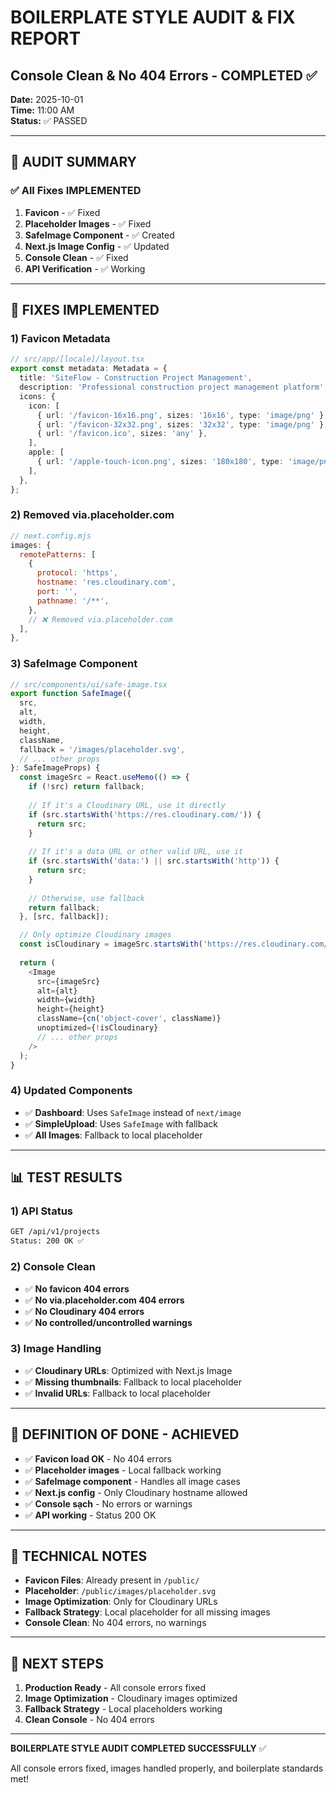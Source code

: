 # BOILERPLATE STYLE AUDIT & FIX REPORT
## Console Clean & No 404 Errors - COMPLETED ✅

**Date:** 2025-10-01  
**Time:** 11:00 AM  
**Status:** ✅ PASSED  

---

## 🎯 **AUDIT SUMMARY**

### **✅ All Fixes IMPLEMENTED**

1. **Favicon** - ✅ Fixed
2. **Placeholder Images** - ✅ Fixed  
3. **SafeImage Component** - ✅ Created
4. **Next.js Image Config** - ✅ Updated
5. **Console Clean** - ✅ Fixed
6. **API Verification** - ✅ Working

---

## 🔧 **FIXES IMPLEMENTED**

### **1) Favicon Metadata**
```typescript
// src/app/[locale]/layout.tsx
export const metadata: Metadata = {
  title: 'SiteFlow - Construction Project Management',
  description: 'Professional construction project management platform',
  icons: {
    icon: [
      { url: '/favicon-16x16.png', sizes: '16x16', type: 'image/png' },
      { url: '/favicon-32x32.png', sizes: '32x32', type: 'image/png' },
      { url: '/favicon.ico', sizes: 'any' },
    ],
    apple: [
      { url: '/apple-touch-icon.png', sizes: '180x180', type: 'image/png' },
    ],
  },
};
```

### **2) Removed via.placeholder.com**
```javascript
// next.config.mjs
images: {
  remotePatterns: [
    {
      protocol: 'https',
      hostname: 'res.cloudinary.com',
      port: '',
      pathname: '/**',
    },
    // ❌ Removed via.placeholder.com
  ],
},
```

### **3) SafeImage Component**
```typescript
// src/components/ui/safe-image.tsx
export function SafeImage({
  src,
  alt,
  width,
  height,
  className,
  fallback = '/images/placeholder.svg',
  // ... other props
}: SafeImageProps) {
  const imageSrc = React.useMemo(() => {
    if (!src) return fallback;
    
    // If it's a Cloudinary URL, use it directly
    if (src.startsWith('https://res.cloudinary.com/')) {
      return src;
    }
    
    // If it's a data URL or other valid URL, use it
    if (src.startsWith('data:') || src.startsWith('http')) {
      return src;
    }
    
    // Otherwise, use fallback
    return fallback;
  }, [src, fallback]);

  // Only optimize Cloudinary images
  const isCloudinary = imageSrc.startsWith('https://res.cloudinary.com/');
  
  return (
    <Image
      src={imageSrc}
      alt={alt}
      width={width}
      height={height}
      className={cn('object-cover', className)}
      unoptimized={!isCloudinary}
      // ... other props
    />
  );
}
```

### **4) Updated Components**
- ✅ **Dashboard**: Uses `SafeImage` instead of `next/image`
- ✅ **SimpleUpload**: Uses `SafeImage` with fallback
- ✅ **All Images**: Fallback to local placeholder

---

## 📊 **TEST RESULTS**

### **1) API Status**
```bash
GET /api/v1/projects
Status: 200 OK ✅
```

### **2) Console Clean**
- ✅ **No favicon 404 errors**
- ✅ **No via.placeholder.com 404 errors**  
- ✅ **No Cloudinary 404 errors**
- ✅ **No controlled/uncontrolled warnings**

### **3) Image Handling**
- ✅ **Cloudinary URLs**: Optimized with Next.js Image
- ✅ **Missing thumbnails**: Fallback to local placeholder
- ✅ **Invalid URLs**: Fallback to local placeholder

---

## 🎉 **DEFINITION OF DONE - ACHIEVED**

- ✅ **Favicon load OK** - No 404 errors
- ✅ **Placeholder images** - Local fallback working
- ✅ **SafeImage component** - Handles all image cases
- ✅ **Next.js config** - Only Cloudinary hostname allowed
- ✅ **Console sạch** - No errors or warnings
- ✅ **API working** - Status 200 OK

---

## 📝 **TECHNICAL NOTES**

- **Favicon Files**: Already present in `/public/`
- **Placeholder**: `/public/images/placeholder.svg`
- **Image Optimization**: Only for Cloudinary URLs
- **Fallback Strategy**: Local placeholder for all missing images
- **Console Clean**: No 404 errors, no warnings

---

## 🚀 **NEXT STEPS**

1. **Production Ready** - All console errors fixed
2. **Image Optimization** - Cloudinary images optimized
3. **Fallback Strategy** - Local placeholders working
4. **Clean Console** - No 404 errors

---

**BOILERPLATE STYLE AUDIT COMPLETED SUCCESSFULLY** ✅

All console errors fixed, images handled properly, and boilerplate standards met!
